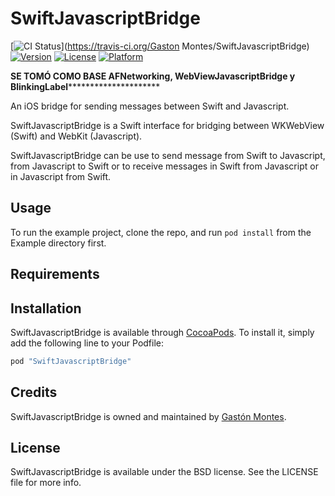 SwiftJavascriptBridge
=====================

[![CI Status](http://img.shields.io/travis/Gaston%20Montes/SwiftJavascriptBridge.svg?style=flat)](https://travis-ci.org/Gaston Montes/SwiftJavascriptBridge)
[![Version](https://img.shields.io/cocoapods/v/SwiftJavascriptBridge.svg?style=flat)](http://cocoapods.org/pods/SwiftJavascriptBridge)
[![License](https://img.shields.io/cocoapods/l/SwiftJavascriptBridge.svg?style=flat)](http://cocoapods.org/pods/SwiftJavascriptBridge)
[![Platform](https://img.shields.io/cocoapods/p/SwiftJavascriptBridge.svg?style=flat)](http://cocoapods.org/pods/SwiftJavascriptBridge)

**************SE TOMÓ COMO BASE AFNetworking, WebViewJavascriptBridge y BlinkingLabel***********************************

An iOS bridge for sending messages between Swift and Javascript.

SwiftJavascriptBridge is a Swift interface for bridging between WKWebView (Swift) and WebKit (Javascript).

SwiftJavascriptBridge can be use to send message from Swift to Javascript, from Javascript to Swift or to receive messages in Swift from Javascript or in Javascript from Swift.

## Usage

To run the example project, clone the repo, and run `pod install` from the Example directory first.

## Requirements

## Installation

SwiftJavascriptBridge is available through [CocoaPods](http://cocoapods.org). To install
it, simply add the following line to your Podfile:

```ruby
pod "SwiftJavascriptBridge"
```

## Credits

SwiftJavascriptBridge is owned and maintained by [Gastón Montes](<mailto:gastonmontes@hotmail.com>).

## License

SwiftJavascriptBridge is available under the BSD license. See the LICENSE file for more info.
